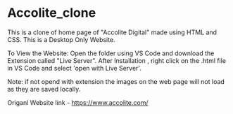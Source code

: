# Accolite_clone

This is a clone of home page of "Accolite Digital" made using HTML and CSS. This is a Desktop Only Website.

To View the Website: Open the folder using VS Code and download the Extension called "Live Server". After Installation , right click on the .html file in VS Code and select 'open with Live Server'.

Note: if not opend with extension the images on the web page will not load as they are saved locally.

Origanl Website link - https://www.accolite.com/

